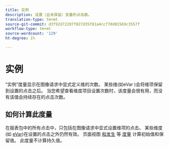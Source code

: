 ```yaml
---
title: 实例
description: 设置（且未保留）变量的点击数。
translation-type: tm+mt
source-git-commit: d3f92d72207f027d35f81a4ccf70d01569c3557f
workflow-type: tm+mt
source-wordcount: '129'
ht-degree: 1%

---
```



# 实例

“实例”度量显示在图像请求中显式定义维的次数。 某些维(如eVar [](../dimensions/evar.md))会将维项保留到设置的点击之后。 当您希望查看维度项目设置次数时，该度量会很有用，而没有该值会持续存在的点击次数。

## 如何计算此度量

在报表包中的所有点击中，只包括在图像请求中显式设置维项的点击。 某些维度(如 [eVar](../dimensions/evar.md))在设置的点击之外仍然有效。 页面视图 [和发生](page-views.md) 等 [度量](occurrences.md) 计算初始值和保留值。 此度量不计算持久值。